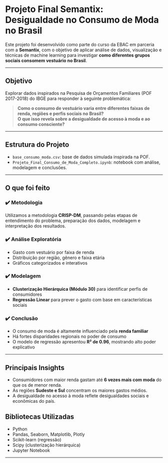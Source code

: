 # Projeto Final Semantix: Desigualdade no Consumo de Moda no Brasil

Este projeto foi desenvolvido como parte do curso da EBAC em parceria com a **Semantix**, com o objetivo de aplicar análise de dados, visualização e técnicas de machine learning para investigar **como diferentes grupos sociais consomem vestuário no Brasil**.

---

## Objetivo

Explorar dados inspirados na Pesquisa de Orçamentos Familiares (POF 2017-2018) do IBGE para responder à seguinte problemática:

> **Como o consumo de vestuário varia entre diferentes faixas de renda, regiões e perfis sociais no Brasil?**  
> **O que isso revela sobre a desigualdade de acesso à moda e ao consumo consciente?**

---

## Estrutura do Projeto

- `base_consumo_moda.csv`: base de dados simulada inspirada na POF.
- `Projeto_Final_Consumo_de_Moda_Completo.ipynb`: notebook com análise, modelagem e conclusões.

---

## O que foi feito

### ✔️ Metodologia
Utilizamos a metodologia **CRISP-DM**, passando pelas etapas de entendimento do problema, preparação dos dados, modelagem e interpretação dos resultados.

### ✔️ Análise Exploratória
- Gasto com vestuário por faixa de renda
- Distribuição por região, gênero e faixa etária
- Gráficos categorizados e interativos

### ✔️ Modelagem
- **Clusterização Hierárquica (Módulo 30)** para identificar perfis de consumidores
- **Regressão Linear** para prever o gasto com base em características sociais

### ✔️ Conclusão
- O consumo de moda é altamente influenciado pela **renda familiar**
- Há fortes disparidades regionais no poder de consumo
- O modelo de regressão apresentou **R² de 0.96**, mostrando alto poder explicativo

---

## Principais Insights

- Consumidores com maior renda gastam até **6 vezes mais com moda** do que os de menor renda.
- As regiões **Sudeste e Sul** concentram os maiores gastos médios.
- A desigualdade no acesso à moda reflete desigualdades sociais e econômicas do país.



## Bibliotecas Utilizadas

- Python
- Pandas, Seaborn, Matplotlib, Plotly
- Scikit-learn (regressão)
- Scipy (clusterização hierárquica)
- Jupyter Notebook

---

